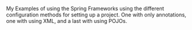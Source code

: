My Examples of using the Spring Frameworks using the different configuration methods for setting up a project. One with only annotations, one with using XML, and a last with using POJOs.